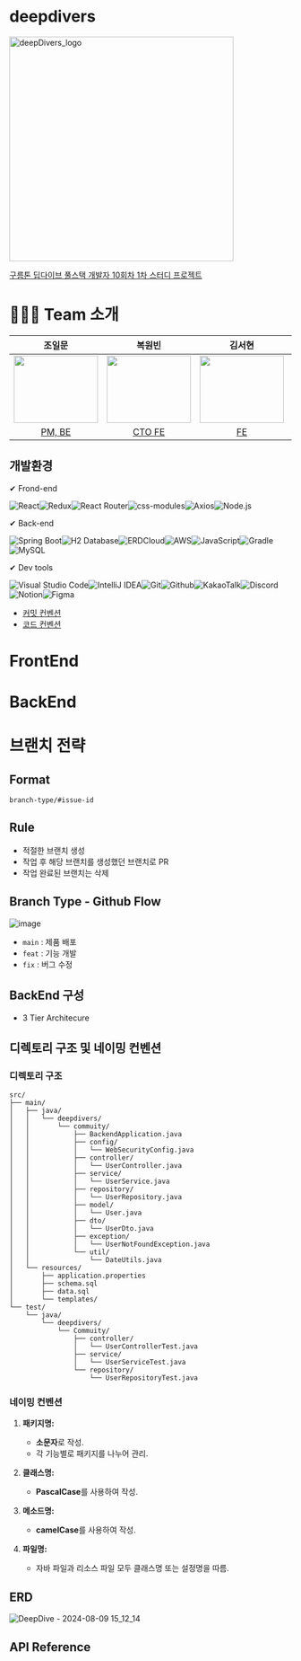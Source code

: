 # deepdivers 
<img src="https://github.com/user-attachments/assets/5047d9ec-ba9d-449a-80a0-6642e022403a" alt="deepDivers_logo" width="400"/>

[구름톤 딥다이브 풀스택 개발자 10회차 1차 스터디 프로젝트](https://deepdive.goorm.io/)

# 👨‍👨‍👧 Team 소개
|조일문|복원빈|김서현|김형진|장보미|홍승표|김지환|이용수|
|:-----:|:-----:|:-----:|:-----:|:-----:|:-----:|:-----:|:-----:|
|<img src="https://avatars.githubusercontent.com/u/166813835?s=96&v=4" width="150px" height="120px" />|<img src="https://avatars.githubusercontent.com/u/134473627?s=96&v=4" width="150px" height="120px" />|<img src="https://avatars.githubusercontent.com/u/102343601?s=96&v=4" width="150px" height="120px" />|<img src="https://avatars.githubusercontent.com/u/127084974?s=96&v=4" width="150px" height="120px" />|<img src="https://avatars.githubusercontent.com/u/119410207?s=96&v=4" width="150px" height="120px" />|<img src="https://avatars.githubusercontent.com/u/177714078?s=96&v=4" width="150px" height="120px" />|<img src="https://avatars.githubusercontent.com/u/50333168?s=96&v=4" width="150px" height="120px" />|<img src="https://avatars.githubusercontent.com/u/92203627?s=96&v=4" width="150px" height="120px" />|
|[PM, BE](https://github.com/KRjasoncho)|[CTO FE](https://github.com/Seio924)|[FE](https://github.com/shyeon0602)|[FE](https://github.com/hyoungjinKim)|[FE](https://github.com/AYunBOM)|[FE](https://github.com/88hong)|[CTO BE](https://github.com/jihwankim128)|[BE](https://github.com/Re-Note)|


## 개발환경

✔ Frond-end

<img alt="React" src="https://img.shields.io/badge/React-61DAFB.svg?&style=for-the-badge&logo=React&logoColor=white" /><img alt="Redux" src="https://img.shields.io/badge/Redux-764ABC.svg?&style=for-the-badge&logo=Redux&logoColor=white"/><img alt="React Router" src="https://img.shields.io/badge/React%20Router-CA4245.svg?&style=for-the-badge&logo=React-Router&logoColor=white"/><img alt="css-modules" src="https://img.shields.io/badge/css--modules-000000.svg?&style=for-the-badge&logo=css-modules&logoColor=white"/><img alt="Axios" src="https://img.shields.io/badge/Axios-5A29E4.svg?&style=for-the-badge&logo=Axios&logoColor=white"/><img alt="Node.js" src="https://img.shields.io/badge/Node.js-339933.svg?&style=for-the-badge&logo=Node.js&logoColor=white"/>
          
✔ Back-end

<img alt="Spring Boot" src="https://img.shields.io/badge/Spring%20Boot-6DB33F.svg?&style=for-the-badge&logo=Spring-Boot&logoColor=white"/><img alt="H2 Database" src="https://img.shields.io/badge/H2-4479A1.svg?&style=for-the-badge&logo=H2&logoColor=white"/><img alt="ERDCloud" src="https://img.shields.io/badge/ERDCloud-4285F4.svg?&style=for-the-badge&logo=Google-Cloud&logoColor=white"/><img alt="AWS" src="https://img.shields.io/badge/AWS-232F3E.svg?&style=for-the-badge&logo=Amazon-AWS&logoColor=white"/><img alt="JavaScript" src="https://img.shields.io/badge/JavaScript-F7DF1E.svg?&style=for-the-badge&logo=JavaScript&logoColor=black"/><img alt="Gradle" src="https://img.shields.io/badge/Gradle-02303A.svg?&style=for-the-badge&logo=Gradle&logoColor=white"/><img alt="MySQL" src="https://img.shields.io/badge/MySQL-4479A1.svg?&style=for-the-badge&logo=MySQL&logoColor=white"/>

✔ Dev tools

<img alt="Visual Studio Code" src="https://img.shields.io/badge/Visual%20Studio%20Code-007ACC.svg?&style=for-the-badge&logo=Visual-Studio-Code&logoColor=white"/><img alt="IntelliJ IDEA" src="https://img.shields.io/badge/IntelliJ%20IDEA-000000.svg?&style=for-the-badge&logo=IntelliJ-IDEA&logoColor=white"/><img alt="Git" src="https://img.shields.io/badge/Git-F05032.svg?&style=for-the-badge&logo=Git&logoColor=white"/><img alt="Github" src="https://img.shields.io/badge/Github-181717.svg?&style=for-the-badge&logo=Github&logoColor=white"/><img alt="KakaoTalk" src="https://img.shields.io/badge/KakaoTalk-FFCD00.svg?&style=for-the-badge&logo=KakaoTalk&logoColor=black"/><img alt="Discord" src="https://img.shields.io/badge/Discord-5865F2.svg?&style=for-the-badge&logo=Discord&logoColor=white"/><img alt="Notion" src="https://img.shields.io/badge/Notion-000000.svg?&style=for-the-badge&logo=Notion&logoColor=white"/><img alt="Figma" src="https://img.shields.io/badge/Figma-F24E1E.svg?&style=for-the-badge&logo=Figma&logoColor=white"/>

- [커밋 컨벤션](https://github.com/groom-study-team1-project/team-project-back/wiki/커밋-컨벤션)
- [코드 컨벤션](https://github.com/groom-study-team1-project/team-project-back/wiki/코드-컨벤션)


# FrontEnd

# BackEnd

# 브랜치 전략

## Format
`branch-type/#issue-id`

## Rule
- 적절한 브랜치 생성
- 작업 후 해당 브랜치를 생성했던 브랜치로 PR
- 작업 완료된 브랜치는 삭제

## Branch Type - Github Flow
![image](https://github.com/dnd-side-project/dnd-10th-9-backend/assets/50333168/1dc87948-57cf-4b1e-94ab-13c691c2cf76)
- `main` : 제품 배포
- `feat` : 기능 개발
- `fix` : 버그 수정

## BackEnd 구성

- 3 Tier Architecure

## 디렉토리 구조 및 네이밍 컨벤션

### 디렉토리 구조

```plaintext
src/
├── main/
│   ├── java/
│   │   └── deepdivers/
│   │       └── commuity/         
│   │           ├── BackendApplication.java  
│   │           ├── config/            
│   │           │   └── WebSecurityConfig.java
│   │           ├── controller/        
│   │           │   └── UserController.java
│   │           ├── service/           
│   │           │   └── UserService.java
│   │           ├── repository/        
│   │           │   └── UserRepository.java
│   │           ├── model/             
│   │           │   └── User.java
│   │           ├── dto/               
│   │           │   └── UserDto.java
│   │           ├── exception/         
│   │           │   └── UserNotFoundException.java
│   │           └── util/              
│   │               └── DateUtils.java
│   └── resources/
│       ├── application.properties     
│       ├── schema.sql                 
│       ├── data.sql                   
│       └── templates/                 
└── test/
    └── java/
        └── deepdivers/
            └── Commuity/           
                ├── controller/        
                │   └── UserControllerTest.java
                ├── service/           
                │   └── UserServiceTest.java
                └── repository/        
                    └── UserRepositoryTest.java
```

### 네이밍 컨벤션

1. **패키지명:**
   - **소문자**로 작성.
   - 각 기능별로 패키지를 나누어 관리.

2. **클래스명:**
   - **PascalCase**를 사용하여 작성.

3. **메소드명:**
   - **camelCase**를 사용하여 작성.
  
4. **파일명:**
   - 자바 파일과 리소스 파일 모두 클래스명 또는 설정명을 따름.


## ERD
![DeepDive - 2024-08-09 15_12_14](https://github.com/user-attachments/assets/68e0d0b3-488a-4ed2-ba6d-7b352f5fe00c)

## API Reference
